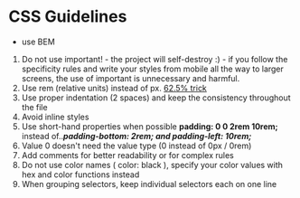 # CSS Guidelines

- use BEM

1. Do not use important! - the project will self-destroy :) - if you follow the specificity rules and write your styles from mobile all the way to larger screens, the use of important is unnecessary and harmful.
2. Use rem (relative units) instead of px. [62.5% trick](https://www.aleksandrhovhannisyan.com/blog/62-5-percent-font-size-trick/)
3. Use proper indentation (2 spaces) and keep the consistency throughout the file
4. Avoid inline styles
5. Use short-hand properties when possible **padding: 0 0 2rem 10rem;** instead of..***padding-bottom: 2rem; and padding-left: 10rem;***
6. Value 0 doesn't need the value type (0 instead of 0px / 0rem)
7. Add comments for better readability or for complex rules
8. Do not use color names ( color: black ), specify your color values with hex and color functions instead
9. When grouping selectors, keep individual selectors each on one line
